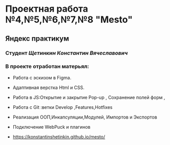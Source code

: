 # Проектная работа №4,№5,№6,№7,№8 "Mesto"

## Яндекс практикум

### Студент _Щетинкин Константин Вячеславович_

### В проекте отработан матерьял:

- Работа с эскизом в Figma.
- Адаптивная верстка Html и CSS.
- Работа в JS:Открытие и закрытие Pop-up , Сохранение полей форм ,
- Работа с Git :ветки Develop ,Features,Hotfixes
- Реализация ООП,Инкапсуляции,Модулей, Импортов и Экспортов
- Подключение WebPuck и плагинов

- https://konstantinshetinkin.github.io/mesto/
